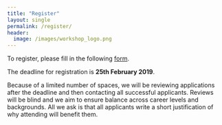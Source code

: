 ```yaml
---
title: "Register"
layout: single
permalink: /register/
header:
  image: /images/workshop_logo.png
---
```


To register, please fill in the following [form](https://goo.gl/forms/0NQREI8sOzLAdNdp1).

The deadline for registration is **25th February 2019**.

Because of a limited number of spaces, we will be reviewing applications after the deadline and then contacting all successful applicants. Reviews will be blind and we aim to ensure balance across career levels and backgrounds. All we ask is that all applicants write a short justification of why attending will benefit them. 

